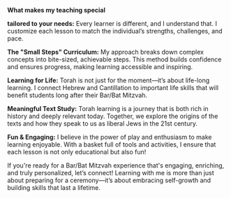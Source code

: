 **What makes my teaching special**

**tailored to your needs:** Every learner is different, and I understand that. I customize each lesson to match the individual’s strengths, challenges, and pace.

**The "Small Steps" Curriculum:** My approach breaks down complex concepts into bite-sized, achievable steps. This method builds confidence and ensures progress, making learning accessible and inspiring.

**Learning for Life:** Torah is not just for the moment—it’s about life-long learning. I connect Hebrew and Cantillation to important life skills that will benefit students long after their Bar/Bat Mitzvah.

**Meaningful Text Study:** Torah learning is a journey that is both rich in history and deeply relevant today. Together, we explore the origins of the texts and how they speak to us as liberal Jews in the 21st century.

**Fun & Engaging:** I believe in the power of play and enthusiasm to make learning enjoyable. With a basket full of tools and activities, I ensure that each lesson is not only educational but also fun!

If you're ready for a Bar/Bat Mitzvah experience that's engaging, enriching, and truly personalized, let’s connect! Learning with me is more than just about preparing for a ceremony—it’s about embracing self-growth and building skills that last a lifetime.

